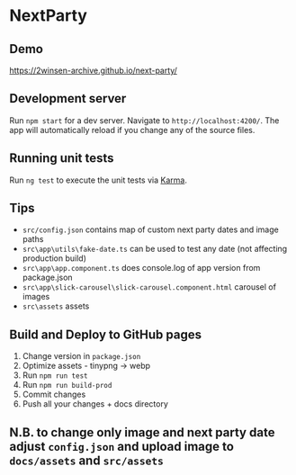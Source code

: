 # NextParty

## Demo

https://2winsen-archive.github.io/next-party/

## Development server

Run `npm start` for a dev server. Navigate to `http://localhost:4200/`. The app will automatically reload if you change any of the source files.

## Running unit tests

Run `ng test` to execute the unit tests via [Karma](https://karma-runner.github.io).

## Tips

- `src/config.json` contains map of custom next party dates and image paths
- `src\app\utils\fake-date.ts` can be used to test any date (not affecting production build)
- `src\app\app.component.ts` does console.log of app version from package.json
- `src\app\slick-carousel\slick-carousel.component.html` carousel of images
- `src\assets` assets

## Build and Deploy to GitHub pages

1. Change version in `package.json`
1. Optimize assets - tinypng -> webp
1. Run `npm run test`
1. Run `npm run build-prod`
1. Commit changes
1. Push all your changes + docs directory

## N.B. to change only image and next party date adjust `config.json` and upload image to `docs/assets` and `src/assets`

